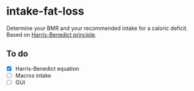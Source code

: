 # intake-fat-loss 
Determine your BMR and your recommended intake for a caloric deficit. 
Based on [Harris-Benedict principle](https://en.wikipedia.org/wiki/Harris%E2%80%93Benedict_equation).

## To do 
- [x] Harris-Benedict equation
- [ ] Macros intake
- [ ] GUI
